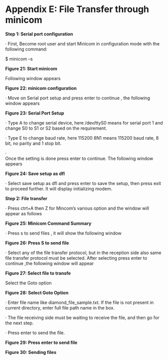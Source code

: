 # Appendix E: File Transfer through minicom

**Step 1: Serial port configuration**

·       First, Become root user and start Minicom in configuration mode with the following command:

$ minicom –s

**Figure 21:  Start minicom**

&#x20;Following window appears

**Figure 22:  minicom configuration**

·       Move on Serial port setup and press enter to continue , the following window appears

**Figure 23:  Serial Port Setup**

·       Type A to change serial device, here /dev/ttyS0 means for serial port 1 and change S0 to S1 or S2 based on the requirement.

·       Type E to change baud rate, here 115200 8N1 means 115200 baud rate, 8 bit, no parity and 1 stop bit.

·      \
Once the setting is done press enter to continue. The following window appears

&#x20;             **Figure 24:  Save setup as dfl**

&#x20;

·       Select save setup as dfl and press enter to save the setup, then press exit to proceed further. It will display initializing modem.

&#x20;

**Step 2: File transfer**

&#x20;

·       Press ctrt+A then Z for Mincom’s various option and the window will appear as follows

**Figure 25:  Minicom Command Summary**

&#x20;

·       Press s to send files , it will show the following window

&#x20; &#x20;

**Figure 26:  Press S to send file**

·       Select any of the file transfer protocol, but in the reception side also same file transfer protocol must be selected. After selecting press enter to continue ,the following window will appear

&#x20;

**Figure 27:  Select file to transfe**

&#x20;

Select the Goto option

&#x20;

**Figure 28:  Select Goto Option**

·       Enter file name like diamond\_file\_sample.txt. If the file is not present in current directory, enter full file path name in the box.

·       The file receiving side must be waiting to receive the file, and then go for the next step.

·       Press enter to send the file.

&#x20;

**Figure 29:  Press enter to send file**

&#x20;

**Figure 30:  Sending files**
